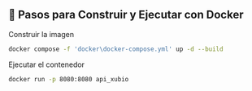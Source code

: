 ## 🚀 Pasos para Construir y Ejecutar con Docker
Construir la imagen

```sh
docker compose -f 'docker\docker-compose.yml' up -d --build 
```

Ejecutar el contenedor
```sh
docker run -p 8080:8080 api_xubio
```
